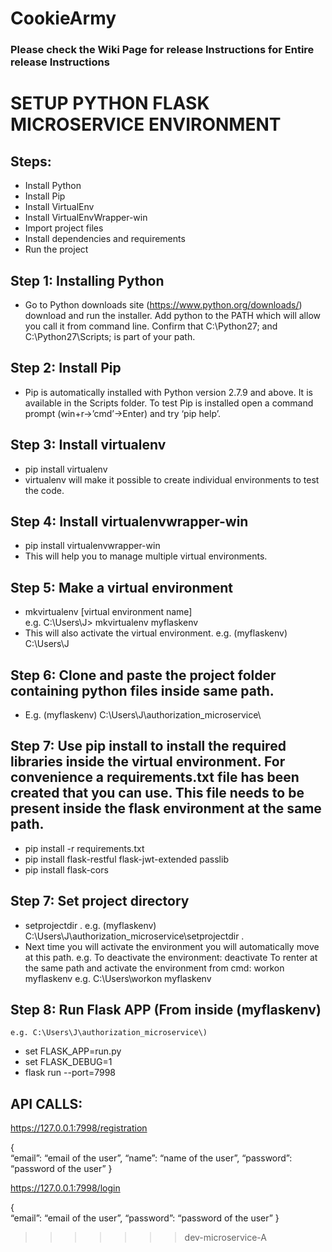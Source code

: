 # CookieArmy
### Please check the Wiki Page for release Instructions for Entire release Instructions

# SETUP PYTHON FLASK MICROSERVICE ENVIRONMENT


## Steps: 
*	Install Python
*	Install Pip
*	Install VirtualEnv
*	Install VirtualEnvWrapper-win
*	Import project files
*	Install dependencies and requirements
*	Run the project

## Step 1: Installing Python
*	Go to Python downloads site (https://www.python.org/downloads/) download and run the installer. Add python to the PATH  which will allow you call it from command line. Confirm that C:\Python27; and C:\Python27\Scripts; is part of your path.

## Step 2: Install Pip
*	Pip is automatically installed with Python version 2.7.9 and above. It is available in the Scripts folder. To test Pip is installed open a command prompt (win+r->’cmd’->Enter) and try ‘pip help’.

## Step 3: Install virtualenv
*	pip install virtualenv
*	virtualenv will make it possible to create individual environments to test the code.

## Step 4: Install virtualenvwrapper-win
*	pip install virtualenvwrapper-win
*	This will help you to manage multiple virtual environments.

## Step 5: Make a virtual environment
*	mkvirtualenv [virtual environment name]       
e.g.  C:\Users\J> mkvirtualenv myflaskenv
*	This will also activate the virtual environment.
e.g. (myflaskenv) C:\Users\J

## Step 6: Clone and paste the project folder containing python files inside same path.
*	E.g. (myflaskenv) C:\Users\J\authorization_microservice\

## Step 7: Use pip install to install the required libraries inside the virtual environment. For convenience a   requirements.txt file has been created that you can use. This file needs to be present inside the flask environment at the same path.
*	pip install -r requirements.txt
*	pip install flask-restful flask-jwt-extended passlib 
*	pip install flask-cors

## Step 7: Set project directory
*	setprojectdir .
e.g. (myflaskenv) C:\Users\J\authorization_microservice\setprojectdir .
*	Next time you will activate the environment you will automatically move at this path.
e.g. To deactivate the environment: deactivate
       To renter at the same path and activate the environment from cmd: workon myflaskenv
       e.g. C:\Users\workon myflaskenv

## Step 8: Run Flask APP (From inside (myflaskenv) 
    e.g. C:\Users\J\authorization_microservice\)

*	set FLASK_APP=run.py
*	set FLASK_DEBUG=1
*	flask run --port=7998

## API CALLS:

https://127.0.0.1:7998/registration

{     
“email”: “email of the user”,
“name”: “name of the user”,
“password”: “password of the user”
}


https://127.0.0.1:7998/login

{     
“email”: “email of the user”,
“password”: “password of the user”
}
>>>>>>> dev-microservice-A
